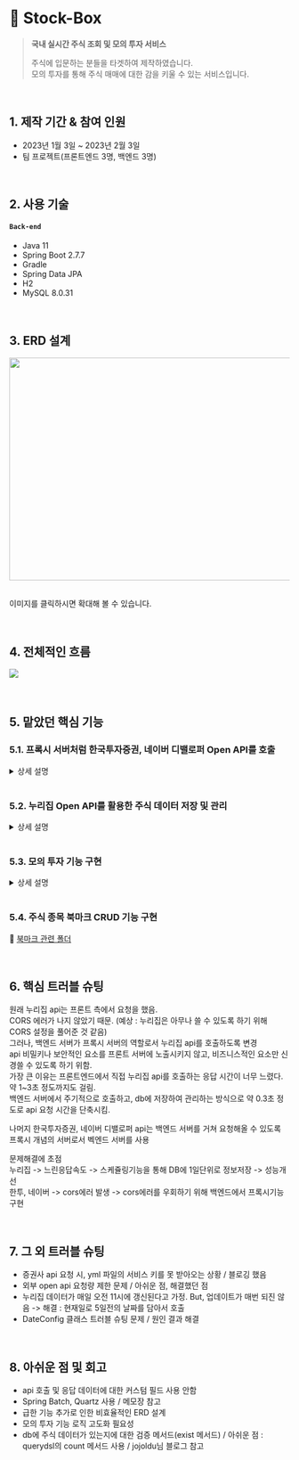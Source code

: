 

# 💸 Stock-Box
><b>국내 실시간 주식 조회 및 모의 투자 서비스</b>
>
>주식에 입문하는 분들을 타겟하여 제작하였습니다.   
>모의 투자를 통해 주식 매매에 대한 감을 키울 수 있는 서비스입니다.

</br>

## 1. 제작 기간 & 참여 인원
- 2023년 1월 3일 ~ 2023년 2월 3일
- 팀 프로젝트(프론트엔드 3명, 백엔드 3명)

</br>

## 2. 사용 기술
#### `Back-end`
  - Java 11
  - Spring Boot 2.7.7
  - Gradle
  - Spring Data JPA
  - H2
  - MySQL 8.0.31

</br>

## 3. ERD 설계
<img src="https://github.com/bangjaeyoung/gyul-box/assets/80241053/929dcc70-8ae0-441d-a554-996cde977dd0" width=800 height=400>

</br>
</br>

이미지를 클릭하시면 확대해 볼 수 있습니다.

</br>

## 4. 전체적인 흐름
<img src="https://github.com/bangjaeyoung/gyul-box/assets/80241053/80f112f3-9ed0-44c2-943b-8c1a319b6552">

</br>
</br>
</br>

## 5. 맡았던 핵심 기능
### 5.1. 프록시 서버처럼 한국투자증권, 네이버 디밸로퍼 Open API를 호출

<details>
<summary>상세 설명</summary>
<div markdown="1">

한국투자증권 API는 상세 주식 정보 데이터를, 네이버 디밸로퍼 API는 증권 관련 뉴스 데이터를 위해 사용됩니다.

기존에 프론트 서버에서 자체 프록시 서버를 통해 외부 API를 호출하는 방식을 이용했습니다.   
이후 백엔드 서버에서 외부 API를 호출한 후, 그 데이터를 프론트로 응답해주는 방식으로 변경하였습니다.   

개선된 호출 흐름은 다음과 같습니다.

1. 프론트 측에서 Open API에서 필요한 데이터를 백엔드 서버로 요청합니다.
2. 백엔드 서버에서 Open API의 서버로 요청을 한 후, 데이터를 받아옵니다.
3. 받아온 데이터를 프론트 측에 내려줍니다.

이 과정 속에서 백엔드 서버는 단순 중계 서버 형태의 **프록시 서버 역할**을 합니다.   
(위의 **전체 흐름** 그림을 보시면 흐름을 파악하실 수 있습니다.)

외부 API를 호출하기 위한 Secret Key 노출 등과 같은 보안 위협을 방지하고, 프론트엔드는 사용자 경험과 UI에 더욱 집중할 수 있게 되었습니다.

📌 [DetailedStockController.java](https://github.com/bangjaeyoung/stock-box/blob/main/server/src/main/java/mainproject/stocksite/domain/stock/detail/controller/DetailedStockController.java)   
📌 [DetailedStockService.java](https://github.com/bangjaeyoung/stock-box/blob/main/server/src/main/java/mainproject/stocksite/domain/stock/detail/service/DetailedStockService.java)

</div>
</details>

</br>

### 5.2. 누리집 Open API를 활용한 주식 데이터 저장 및 관리

<details>
<summary>상세 설명</summary>
<div markdown="1">

  Spring RestTemplate를 활용하여 누리집 Open API를 호출하였습니다.   

누리집의 데이터는 전체 주식 종목 리스트를 조회하기 위해 필요한 데이터입니다.   
데이터들은 매일 오전 11시에 업데이트되기 때문에, 다음과 같이 Spring Scheduler를 통해 주기적으로 호출해서 데이터를 받아오도록 구현했습니다.

```Java
@PostConstruct
@Scheduled(cron = "15 5 11 * * *", zone = "Asia/Seoul")  // 매일 오전 11시 5분 15초에 주식시세정보 데이터 불러옴
public void getAndSaveKOSDAQStockIndex() {

    String url = STOCK_DEFAULT_URL + "/getStockMarketIndex";

    ...
```

📌 [원본 코드](https://github.com/bangjaeyoung/stock-box/blob/main/server/src/main/java/mainproject/stocksite/domain/stock/overall/save/SaveKOSDAQStockIndex.java)

매일 받아오는 데이터의 수는 상당히 많기 때문에, 불러오기 이전에 DB에 저장된 데이터를 삭제할 수 있도록 했습니다.

```Java
// 매일 오전 11시 5분에 DB에 있는 주식시세정보 데이터 삭제
@Scheduled(cron = "0 5 11 * * *", zone = "Asia/Seoul")
public void deleteKOSPIStockList() {
    kosdaqStockIndexRepository.deleteAll();
}
```

코스닥, 코스피별로 지수정보, 시세정보를 불러오기 위한 총 4개의 비즈니스 로직을 작성했습니다.   
해당 [Save 폴더](https://github.com/bangjaeyoung/stock-box/tree/main/server/src/main/java/mainproject/stocksite/domain/stock/overall/save) 안의 클래스들은 모두 위 정보들을 불러오기 위한 누리집 Open API 호출과 관련된 로직들이 존재합니다.

</div>
</details>

</br>

### 5.3. 모의 투자 기능 구현

<details>
<summary>상세 설명</summary>
<div markdown="1">

처음 유저가 가입하면 모의투자 연습을 위한 기본금으로 1000만원이 주어집니다.  

특정 주식의 사용자 UI에서 **매수** 버튼을 누르면 **BUY** / **매도** 버튼을 누르면 **SELL**의 타입으로 거래를 생성합니다.   
📌 [매수, 매도 관련 Controller 코드](https://github.com/bangjaeyoung/stock-box/blob/22428406b17d0aa35494488e57e586f078d12849/server/src/main/java/mainproject/stocksite/domain/trade/controller/TradeController.java#L29C5-L35C6)

이미 해당 주식 종목을 갖고 있는지 확인하고, 금액은 충분한지 등의 여러 조건들을 거쳐 거래가 처리됩니다.   
📌 [매수, 매도 관련 Servicea 코드](https://github.com/bangjaeyoung/stock-box/blob/22428406b17d0aa35494488e57e586f078d12849/server/src/main/java/mainproject/stocksite/domain/trade/service/TradeService.java#L26C5-L82C6)

돈 거래이기 때문에, Java에서 숫자를 정밀하게 저장하고 표현할 수 있는 **BigDecimal** 타입을 사용했습니다.   
Trade라는 별도의 엔티티를 만든 이유는 투자 연습에 알맞게 투자 기록 조회 기능도 포함하기 위함입니다.   

모의 투자 기능을 급하게 맡아서 구현했던 상황이었기 때문에, 불필요한 로직이 많고 가독성이 좋지 못합니다.   
추후 회고에서 다룰 부분이기도 합니다.   

</div>
</details>

</br>

### 5.4. 주식 종목 북마크 CRUD 기능 구현
📌 [북마크 관련 폴더](https://github.com/bangjaeyoung/stock-box/tree/main/server/src/main/java/mainproject/stocksite/domain/bookmark)

</br>

## 6. 핵심 트러블 슈팅

원래 누리집 api는 프론트 측에서 요청을 했음.   
CORS 에러가 나지 않았기 때문. (예상 : 누리집은 아무나 쓸 수 있도록 하기 위해 CORS 설정을 풀어준 것 같음)   
그러나, 백엔드 서버가 프록시 서버의 역할로서 누리집 api를 호출하도록 변경   
api 비밀키나 보안적인 요소를 프론트 서버에 노출시키지 않고, 비즈니스적인 요소만 신경쓸 수 있도록 하기 위함.   
가장 큰 이유는 프론트엔드에서 직접 누리집 api를 호출하는 응답 시간이 너무 느렸다. 약 1~3초 정도까지도 걸림.   
백엔드 서버에서 주기적으로 호출하고, db에 저장하여 관리하는 방식으로 약 0.3초 정도로 api 요청 시간을 단축시킴.   

나머지 한국투자증권, 네이버 디밸로퍼 api는 백엔드 서버를 거쳐 요청해올 수 있도록 프록시 개념의 서버로서 벡엔드 서버를 사용   

문제해결에 초점   
누리집 -> 느린응답속도 -> 스케쥴링기능을 통해 DB에 1일단위로 정보저장 -> 성능개선   
한투, 네이버 -> cors에러 발생 -> cors에러를 우회하기 위해 백엔드에서 프록시기능 구현   

</br>

## 7. 그 외 트러블 슈팅
- 증권사 api 요청 시, yml 파일의 서비스 키를 못 받아오는 상황 / 블로깅 했음
- 외부 open api 요청량 제한 문제 / 아쉬운 점, 해결했던 점
- 누리집 데이터가 매일 오전 11시에 갱신된다고 가정. But, 업데이트가 매번 되진 않음 -> 해결 : 현재일로 5일전의 날짜를 담아서 호출
- DateConfig 클래스 트러블 슈팅 문제 / 원인 결과 해결

</br>

## 8. 아쉬운 점 및 회고
- api 호출 및 응답 데이터에 대한 커스텀 필드 사용 안함
- Spring Batch, Quartz 사용 / 메모장 참고
- 급한 기능 추가로 인한 비효율적인 ERD 설계
- 모의 투자 기능 로직 고도화 필요성
- db에 주식 데이터가 있는지에 대한 검증 메서드(exist 메서드) / 아쉬운 점 : querydsl의 count 메서드 사용 / jojoldu님 블로그 참고
